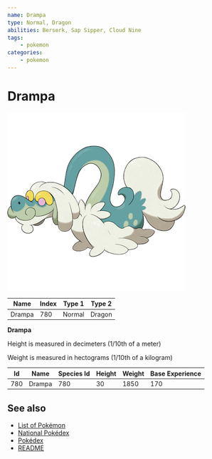```yaml
---
name: Drampa
type: Normal, Dragon
abilities: Berserk, Sap Sipper, Cloud Nine
tags:
    - pokemon
categories:
    - pokemon
---
```


# Drampa


![Drampa](images/780.png)

| **Name** | **Index** | **Type 1** | **Type 2** |
|----|----|----|----|
| Drampa | 780 | Normal | Dragon  |

**Drampa** 


Height is measured in decimeters (1/10th of a meter)

Weight is measured in hectograms (1/10th of a kilogram)

| **Id** | **Name** | **Species Id** | **Height** | **Weight** | **Base Experience** |
|--------|----------|----------------|------------|------------|---------------------|
| 780 | Drampa | 780 | 30 | 1850 | 170 |


## See also

- [List of Pokémon](../pokemon.md)
- [National Pokédex](../national_pokedex.md)
- [Pokédex](../pokedex.md)
- [README](../README.md)
